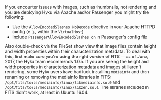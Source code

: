 If you encounter issues with images, such as thumbnails, not rendering and you are deploying Hyku via Apache and/or Passenger, you might try the following:

* Use the `AllowEncodedSlashes NoDecode` directive in your Apache HTTPD config (e.g., within the `VirtualHost`)
* Include `PassengerAllowEncodedSlashes on` in Passenger's config file

Also double-check via the FileSet show view that image files contain height and width properties within their characterization metadata. To deal with this, first make sure you're using the right version of FITS -- as of June, 2017, the Hyku team recommends 1.0.5. If you are seeing the height and width properties in characterization metadata and images still aren't rendering, some Hyku users have had luck installing `mediainfo` and then renaming or removing the mediainfo libraries in FITS: `/opt/fits/tools/mediainfo/linux/libmediainfo.so.0` and `/opt/fits/tools/mediainfo/linux/libzen.so.0`. The libraries included in FITS didn't work, at least in Ubuntu 16.04.